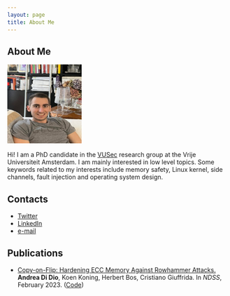 ```yaml
---
layout: page
title: About Me
---
```

## About Me

<img src="/img/me_new.jpg" alt="Hey There :)" height="180" width="170">


Hi! I am a PhD candidate in the [VUSec](https://www.vusec.net/) research group at the Vrije Universiteit Amsterdam. I am mainly interested in low level topics. Some keywords related to my interests include memory safety, Linux kernel, side channels, fault injection and operating system design.

## Contacts

* [Twitter](https://twitter.com/hammertux)
* [LinkedIn](https://www.linkedin.com/in/andrea-di-dio-17b468131/)
* [e-mail](mailto:a.di.dio@.vu.nl)

## Publications

* [Copy-on-Flip: Hardening ECC Memory Against Rowhammer Attacks.](https://download.vusec.net/papers/cof_ndss23.pdf) __Andrea Di Dio__, Koen Koning, Herbert Bos, Cristiano Giuffrida. In _NDSS_, February 2023. ([Code](https://github.com/vusec/Copy-on-Flip))
